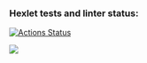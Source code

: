 ### Hexlet tests and linter status:
[![Actions Status](https://github.com/nndrey/frontend-project-46/actions/workflows/hexlet-check.yml/badge.svg)](https://github.com/nndrey/frontend-project-46/actions)

<a href="https://asciinema.org/a/sCCuwHZ64OoPUg1dBIhjqbfCX" target="_blank"><img src="https://asciinema.org/a/sCCuwHZ64OoPUg1dBIhjqbfCX.svg" /></a>